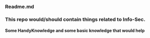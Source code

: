 ### Readme.md

<h3> This repo would/should contain things related to Info-Sec. </h3>
<h4> Some HandyKnowledge and some basic knowledge that would help </h4>
